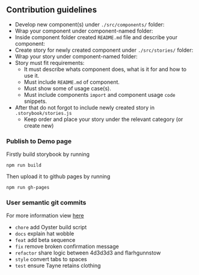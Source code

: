 ## Contribution guidelines

* Develop new component(s) under `./src/components/` folder:
* Wrap your component under component-named folder:
* Inside component folder created `README.md` file and describe your component:
* Create story for newly created component under `./src/stories/` folder:
* Wrap your story under component-named folder:
* Story must fit requirements:
    *  It must describe whats component does, what is it for and how to use it.
    *  Must include `README.md` of component.
    *  Must show some of usage case(s).
    *  Must include components `import` and component usage `code` snippets.
* After that do not forgot to include newly created story in `.storybook/stories.js`
    *  Keep order and place your story under the relevant category (or create new)

### Publish to Demo page

Firstly build storybook by running
```
npm run build
```
Then upload it to github pages by running
```
npm run gh-pages
```

### User semantic git commits
For more information view [here](https://seesparkbox.com/foundry/semantic_commit_messages)

* `chore` add Oyster build script
* `docs` explain hat wobble
* `feat` add beta sequence
* `fix` remove broken confirmation message
* `refactor` share logic between 4d3d3d3 and flarhgunnstow
* `style` convert tabs to spaces
* `test` ensure Tayne retains clothing